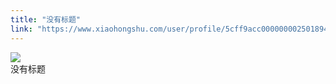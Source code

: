 ```yaml
---
title: "没有标题"
link: "https://www.xiaohongshu.com/user/profile/5cff9acc0000000025018949/"
---
```


<img src="http://sns-webpic-qc.xhscdn.com/202409111512/a59ea16ce1eb47276f7a7ea121e3bc7b/1040g2sg3114k4gcl6g0g5n7vjb69b2a99p5dn0o!nc_n_nwebp_mw_1" /><br />没有标题
